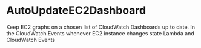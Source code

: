# AutoUpdateEC2Dashboard
Keep EC2 graphs on a chosen list of CloudWatch Dashboards up to date. In the CloudWatch Events whenever EC2 instance changes state Lambda and CloudWatch Events
